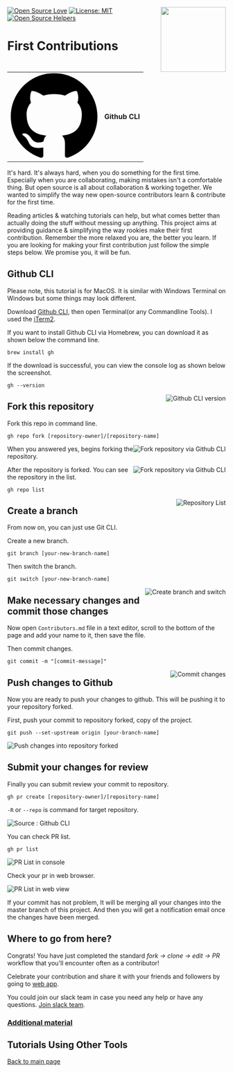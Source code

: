 [![Open Source Love](https://badges.frapsoft.com/os/v1/open-source.svg?v=103)](https://github.com/ellerbrock/open-source-badges/)
[<img align="right" width="150" src="https://firstcontributions.github.io/assets/Readme/join-slack-team.png">](https://join.slack.com/t/firstcontributors/shared_invite/enQtMzE1MTYwNzI3ODQ0LTZiMDA2OGI2NTYyNjM1MTFiNTc4YTRhZTg4OWZjMzA0ZWZmY2UxYzVkMzI1ZmVmOWI4ODdkZWQwNTM2NDVmNjY)
[![License: MIT](https://img.shields.io/badge/License-MIT-green.svg)](https://opensource.org/licenses/MIT)
[![Open Source Helpers](https://www.codetriage.com/roshanjossey/first-contributions/badges/users.svg)](https://www.codetriage.com/roshanjossey/first-contributions)

# First Contributions

<table>
  <tr>
    <td>
      <svg width="200" height="200" viewBox="0 0 16 16" aria-hidden="true">
  		<path full-rule="evenodd" d="M8 0C3.58 0 0 3.58 0 8c0 3.54 2.29 6.53 5.47 7.59.4.07.55-.17.55-.38 0-.19-.01-.82-.01-1.49-2.01.37-2.53-.49-2.69-.94-.09-.23-.48-.94-.82-1.13-.28-.15-.68-.52-.01-.53.63-.01 1.08.58 1.23.82.72 1.21 1.87.87 2.33.66.07-.52.28-.87.51-1.07-1.78-.2-3.64-.89-3.64-3.95 0-.87.31-1.59.82-2.15-.08-.2-.36-1.02.08-2.12 0 0 .67-.21 2.2.82.64-.18 1.32-.27 2-.27.68 0 1.36.09 2 .27 1.53-1.04 2.2-.82 2.2-.82.44 1.1.16 1.92.08 2.12.51.56.82 1.27.82 2.15 0 3.07-1.87 3.75-3.65 3.95.29.25.54.73.54 1.48 0 1.07-.01 1.93-.01 2.2 0 .21.15.46.55.38A8.013 8.013 0 0016 8c0-4.42-3.58-8-8-8z">
  		</path>
			</svg>
    </td>
    <td><b>Github CLI</b></td>
  </tr>
</table>
It's hard. It's always hard, when you do something for the first time. Especially when you are collaborating, making mistakes isn't a comfortable thing. But open source is all about collaboration & working together. We wanted to simplify the way new open-source contributors learn & contribute for the first time.

Reading articles & watching tutorials can help, but what comes better than actually doing the stuff without messing up anything. This project aims at providing guidance & simplifying the way rookies make their first contribution. Remember the more relaxed you are, the better you learn. If you are looking for making your first contribution just follow the simple steps below. We promise you, it will be fun.


## Github CLI

Please note, this tutorial is for MacOS. It is similar with Windows Terminal on Windows but some things may look different.

<!--
************************************
​	*** This is commented out until      ***
​	*** a Windows tutorial can be created***
************************************
Please note, this tutorial is for MacOS. Please refer to the [Windows Tutorial]() for Sourcetree if that is what you want to use.
-->

Download [Github CLI](https://cli.github.com/), then open Terminal(or any Commandline Tools). I used the [iTerm2](https://iterm2.com/).

If you want to install Github CLI via Homebrew, you can download it as shown below the command line.

~~~
brew install gh
~~~



If the download is successful, you can view the console log as shown below the screenshot.

~~~
gh --version
~~~

<img style="float: right;" src="https://user-images.githubusercontent.com/33862991/123590149-39338780-d825-11eb-8293-b730bb3e6c9e.png" alt="Github CLI version" />

## Fork this repository

Fork this repo in command line.

~~~
gh repo fork [repository-owner]/[repository-name]
~~~

<img style="float: right;" src="https://user-images.githubusercontent.com/33862991/123590154-3afd4b00-d825-11eb-91b0-99c28d87bfc7.png" alt="Fork repository via Github CLI" />

When you answered yes, begins forking the repository.

<img style="float: right;" src="https://user-images.githubusercontent.com/33862991/123590161-3c2e7800-d825-11eb-8e28-f60ecb6b8be7.png" alt="Fork repository via Github CLI" />

After the repository is forked. You can see the repository in the list.

~~~
gh repo list
~~~

<img style="float: right;" src="https://user-images.githubusercontent.com/33862991/123590165-3d5fa500-d825-11eb-98d0-a0d97fa6844c.png" alt="Repository List" />

## Create a branch

From now on, you can just use Git CLI.

Create a new branch.

~~~
git branch [your-new-branch-name]
~~~

Then switch the branch.

~~~
git switch [your-new-branch-name]
~~~

<img style="float: right;" src="https://user-images.githubusercontent.com/33862991/123590170-3e90d200-d825-11eb-8c51-12e0f1c0f903.png" alt="Create branch and switch" />

## Make necessary changes and commit those changes

Now open `Contributors.md` file in a text editor, scroll to the bottom of the page and add your name to it, then save the file.

Then commit changes.

~~~
git commit -m "[commit-message]"
~~~

<img style="float: right;" src="https://user-images.githubusercontent.com/33862991/123590172-3f296880-d825-11eb-9c06-1d362b1bd5ff.png" alt="Commit changes" />

## Push changes to Github

Now you are ready to push your changes to github. This will be pushing it to your repository forked. 

First, push your commit to repository forked, copy of the project.

~~~
git push --set-upstream origin [your-branch-name]
~~~

![Push changes into repository forked](https://user-images.githubusercontent.com/33862991/123590173-3fc1ff00-d825-11eb-9980-66bb309f2c89.png)

## Submit your changes for review

Finally you can submit review your commit to repository. 

~~~
gh pr create [repository-owner]/[repository-name]
~~~

`-R` or `--repo` is command for target repository.

![Source : Github CLI](https://user-images.githubusercontent.com/33862991/123590175-40f32c00-d825-11eb-92c5-af0e6ba637fd.png)



You can check PR list.

~~~
gh pr list
~~~

![PR List in console](https://user-images.githubusercontent.com/33862991/123590174-405a9580-d825-11eb-8c2a-e607d2aa192f.png)

Check your pr in web browser.

![PR List in web view](https://user-images.githubusercontent.com/33862991/123590177-40f32c00-d825-11eb-81e9-66a2a9d79e3b.png)

If your commit has not problem, It will be merging all your changes into the master branch of this project. And then you will get a notification email once the changes have been merged.

## Where to go from here?

Congrats!  You have just completed the standard _fork -> clone -> edit -> PR_ workflow that you'll encounter often as a contributor!

Celebrate your contribution and share it with your friends and followers by going to [web app](https://firstcontributions.github.io/#social-share).

You could join our slack team in case you need any help or have any questions. [Join slack team](https://join.slack.com/t/firstcontributors/shared_invite/enQtMzE1MTYwNzI3ODQ0LTZiMDA2OGI2NTYyNjM1MTFiNTc4YTRhZTg4OWZjMzA0ZWZmY2UxYzVkMzI1ZmVmOWI4ODdkZWQwNTM2NDVmNjY).


### [Additional material](../additional-material/git_workflow_scenarios/additional-material.md)


## Tutorials Using Other Tools
[Back to main page](https://github.com/firstcontributions/first-contributions#tutorials-using-other-tools)
